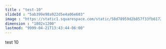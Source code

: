 ```yaml
---
title : "test-10"
slideId : "5ab399e98a922d5e4a06e603"
image : "https://static1.squarespace.com/static/58d78959d2b857f33fb6172c/58d7a914414fb59196f5372d/5ab399e98a922d5e4a06e603/1521719829221/S%26P-illo-3.jpg"
dimension : "1802x1200"
lastmod: "9999-04-21T13:43:44-06:00"
---
```


test 10
